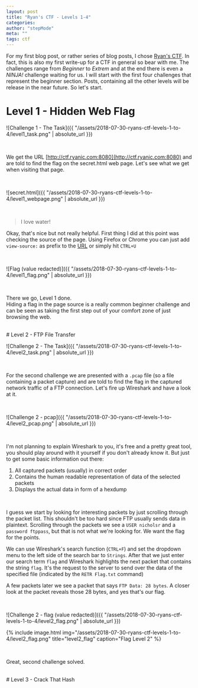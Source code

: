 ```yaml
---
layout: post
title: "Ryan's CTF - Levels 1-4"
categories:
author: "stepMode"
meta: ""
tags: ctf
---
```


For my first blog post, or rather series of blog posts, I chose [Ryan's CTF](http://ctf.ryanic.com/). In fact, this is also my first write-up for a CTF in general so bear with me. The challenges range from *Beginner* to *Extrem* and at the end there is even a *NINJA!* challenge waiting for us. I will start with the first four challenges that represent the beginner section. Posts, containing all the other levels will be release in the near future. So let's start.

# Level 1 - Hidden Web Flag


![Challenge 1 - The Task]({{ "/assets/2018-07-30-ryans-ctf-levels-1-to-4/level1_task.png" | absolute_url }})

<br>

We get the URL  [http://ctf.ryanic.com:8080](http://ctf.ryanic.com:8080) and are told to find the flag on the secret.html web page. Let's see what we get when visiting that page.

<br>


![secret.html]({{ "/assets/2018-07-30-ryans-ctf-levels-1-to-4/level1_webpage.png" | absolute_url }})

<br>

> I love water!


Okay, that's nice but not really helpful. First thing I did at this point was checking the source of the page. Using Firefox or Chrome you can just add `view-source:` as prefix to the [URL](http://ctf.ryanic.com:8080/secret.html) or simply hit `CTRL+U`

<br>

![Flag (value redacted)]({{ "/assets/2018-07-30-ryans-ctf-levels-1-to-4/level1_flag.png" | absolute_url }})

<br>

There we go, Level 1 done. <br>
Hiding a flag in the page source is a really common beginner challenge and can be seen as taking the first step out of your comfort zone of just browsing the web.

<br>
# Level 2 - FTP File Transfer


![Challenge 2 - The Task]({{ "/assets/2018-07-30-ryans-ctf-levels-1-to-4/level2_task.png" | absolute_url }})

<br>


For the second challenge we are presented with a `.pcap` file (so a file containing a packet capture) and are told to find the flag in the captured network traffic of a FTP connection. Let's fire up Wireshark and have a look at it.

<br>

![Challenge 2 - pcap]({{ "/assets/2018-07-30-ryans-ctf-levels-1-to-4/level2_pcap.png" | absolute_url }})

<br>

I'm not planning to explain Wireshark to you, it's free and a pretty great tool, you should play around with it yourself if you don't already know it. But just to get some basic information out there:


1. All captured packets (usually) in correct order
2. Contains the human readable representation of data of the selected packets
3. Displays the actual data in form of a hexdump

<br>

I guess we start by looking for interesting packets by just scrolling through the packet list. This shouldn't be too hard since FTP usually sends data in plaintext.
Scrolling through the packets we see a `USER nicholsr` and a `password ftppass`, but that is not what we're looking for. We want the flag for the points.

We can use Wireshark's search function (`CTRL+F`) and set the dropdown menu to the left side of the search bar to `Strings`. After that we just enter our search term `flag` and Wireshark highlights the next packet that contains the string `flag`. It's the request to the server to send over the data of the specified file (indicated by the `RETR Flag.txt` command)

A few packets later we see a packet that says `FTP Data: 28 bytes`. A closer look at the packet reveals those 28 bytes, and yes that's our flag.

<br>

![Challenge 2 - flag (value redacted)]({{ "/assets/2018-07-30-ryans-ctf-levels-1-to-4/level2_flag.png" | absolute_url }})


{% include image.html
            img="/assets/2018-07-30-ryans-ctf-levels-1-to-4/level2_flag.png"
            title="level2_flag"
            caption="Flag Level 2" %}



<br>

Great, second challenge solved.

<br>
# Level 3 - Crack That Hash
